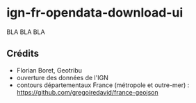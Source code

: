 # ign-fr-opendata-download-ui

BLA BLA BLA
## Crédits

- Florian Boret, Geotribu
- ouverture des données de l'IGN
- contours départementaux France (métropole et outre-mer) : <https://github.com/gregoiredavid/france-geojson>
